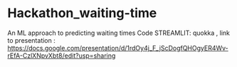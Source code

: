 # Hackathon_waiting-time
An ML approach to predicting waiting times
Code STREAMLIT: quokka ,
link to presentation : https://docs.google.com/presentation/d/1rdOy4j_F_jScDogfQHOgyER4Wv-rEfA-CzlXNpvXbt8/edit?usp=sharing
